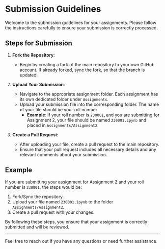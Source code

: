 # Submission Guidelines

Welcome to the submission guidelines for your assignments. Please follow the instructions carefully to ensure your submission is correctly processed.

## Steps for Submission

1. **Fork the Repository**:
   - Begin by creating a fork of the main repository to your own GitHub account. If already forked, sync the fork, so that the branch is updated.

2. **Upload Your Submission**:
   - Navigate to the appropriate assignment folder. Each assignment has its own dedicated folder under `Assignments`.
   - Upload your submission file into the corresponding folder. The name of your file should be your roll number.
     - **Example**: If your roll number is `230001`, and you are submitting for Assignment 2, your file should be named `230001.ipynb` and placed in `Assignments/Assignment2`.

3. **Create a Pull Request**:
   - After uploading your file, create a pull request to the main repository.
   - Ensure that your pull request includes all necessary details and any relevant comments about your submission.

## Example

If you are submitting your assignment for Assignment 2 and your roll number is `230001`, the steps would be:

1. Fork/Sync the repository.
2. Upload your file named `230001.ipynb` to the folder `Assignments/Assignment2`.
3. Create a pull request with your changes.

By following these steps, you ensure that your assignment is correctly submitted and will be reviewed.

---

Feel free to reach out if you have any questions or need further assistance.
